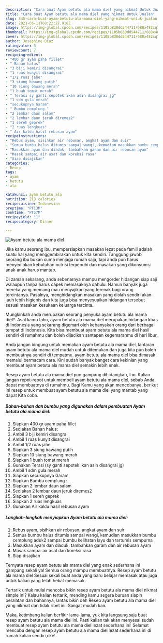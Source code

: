 ```yaml
---
description: "Cara buat Ayam betutu ala mama diel yang nikmat Untuk Jualan"
title: "Cara buat Ayam betutu ala mama diel yang nikmat Untuk Jualan"
slug: 845-cara-buat-ayam-betutu-ala-mama-diel-yang-nikmat-untuk-jualan
date: 2021-06-11T08:22:27.018Z
image: https://img-global.cpcdn.com/recipes/1105b830dd544711/680x482cq70/ayam-betutu-ala-mama-diel-foto-resep-utama.jpg
thumbnail: https://img-global.cpcdn.com/recipes/1105b830dd544711/680x482cq70/ayam-betutu-ala-mama-diel-foto-resep-utama.jpg
cover: https://img-global.cpcdn.com/recipes/1105b830dd544711/680x482cq70/ayam-betutu-ala-mama-diel-foto-resep-utama.jpg
author: Josephine Diaz
ratingvalue: 3
reviewcount: 7
recipeingredient:
- "400 gr ayam paha fillet"
- " Bahan halus"
- "3 biji kemiri disangrai"
- "1 ruas kunyit disangrai"
- "1/2 ruas jahe"
- "3 siung bawang putih"
- "10 siung bawang merah"
- "1 buah tomat merah"
- " Terasi sy ganti sepotek ikan asin disangrai jg"
- "1 sdm gula merah"
- "secukupnya Garam"
- " Bumbu cemplung "
- "2 lembar daun salam"
- "2 lembar daun jeruk diremes2"
- "1 sereh geprek"
- "2 ruas lengkuas"
- " Air kaldu hasil rebusan ayam"
recipeinstructions:
- "Rebus ayam, sisihkan air rebusan, angkat ayam dan suir"
- "Semua bumbu halus ditumis sampai wangi, kemudian masukkan bumbu cemplung aduk2 sampai bumbu kelihatan layu dan tertumis sempurna"
- "Masukkan ayam dan diaduk, tambahkan garam dan air rebusan ayam"
- "Masak sampai air asat dan koreksi rasa"
- "Siap disajikan"
categories:
- Resep
tags:
- ayam
- betutu
- ala

katakunci: ayam betutu ala 
nutrition: 218 calories
recipecuisine: Indonesian
preptime: "PT13M"
cooktime: "PT57M"
recipeyield: "1"
recipecategory: Dinner

---
```



![Ayam betutu ala mama diel](https://img-global.cpcdn.com/recipes/1105b830dd544711/680x482cq70/ayam-betutu-ala-mama-diel-foto-resep-utama.jpg)

Jika kamu seorang ibu, mempersiapkan masakan lezat pada famili adalah suatu hal yang menggembirakan untuk kita sendiri. Tanggung jawab seorang ibu bukan cuma menjaga rumah saja, tapi anda pun harus menyediakan kebutuhan nutrisi terpenuhi dan masakan yang dikonsumsi anak-anak harus mantab.

Di zaman  sekarang, anda sebenarnya mampu mengorder hidangan siap saji walaupun tanpa harus capek memasaknya dahulu. Namun banyak juga mereka yang memang mau menyajikan yang terenak bagi orang tercintanya. Pasalnya, menghidangkan masakan yang diolah sendiri akan jauh lebih higienis dan kita juga bisa menyesuaikan hidangan tersebut sesuai masakan kesukaan keluarga tercinta. 



Mungkinkah anda merupakan seorang penyuka ayam betutu ala mama diel?. Asal kamu tahu, ayam betutu ala mama diel merupakan hidangan khas di Indonesia yang sekarang digemari oleh kebanyakan orang dari berbagai tempat di Indonesia. Kita bisa membuat ayam betutu ala mama diel hasil sendiri di rumahmu dan boleh dijadikan santapan kegemaranmu di hari libur.

Anda jangan bingung untuk memakan ayam betutu ala mama diel, lantaran ayam betutu ala mama diel mudah untuk ditemukan dan juga kita pun boleh membuatnya sendiri di tempatmu. ayam betutu ala mama diel bisa dimasak memalui bermacam cara. Kini sudah banyak banget cara kekinian yang membuat ayam betutu ala mama diel semakin lebih enak.

Resep ayam betutu ala mama diel pun gampang dihidangkan, lho. Kalian jangan repot-repot untuk membeli ayam betutu ala mama diel, sebab Anda dapat membuatnya di rumahmu. Bagi Kamu yang akan mencobanya, berikut ini resep untuk membuat ayam betutu ala mama diel yang mantab yang dapat Kita coba.

<!--inarticleads1-->

##### Bahan-bahan dan bumbu yang digunakan dalam pembuatan Ayam betutu ala mama diel:

1. Siapkan 400 gr ayam paha fillet
1. Sediakan  Bahan halus:
1. Ambil 3 biji kemiri disangrai
1. Ambil 1 ruas kunyit disangrai
1. Ambil 1/2 ruas jahe
1. Siapkan 3 siung bawang putih
1. Siapkan 10 siung bawang merah
1. Siapkan 1 buah tomat merah
1. Gunakan  Terasi (sy ganti sepotek ikan asin disangrai jg)
1. Ambil 1 sdm gula merah
1. Siapkan secukupnya Garam
1. Siapkan  Bumbu cemplung :
1. Siapkan 2 lembar daun salam
1. Sediakan 2 lembar daun jeruk diremes2
1. Siapkan 1 sereh geprek
1. Siapkan 2 ruas lengkuas
1. Gunakan  Air kaldu hasil rebusan ayam




<!--inarticleads2-->

##### Langkah-langkah menyiapkan Ayam betutu ala mama diel:

1. Rebus ayam, sisihkan air rebusan, angkat ayam dan suir
1. Semua bumbu halus ditumis sampai wangi, kemudian masukkan bumbu cemplung aduk2 sampai bumbu kelihatan layu dan tertumis sempurna
1. Masukkan ayam dan diaduk, tambahkan garam dan air rebusan ayam
1. Masak sampai air asat dan koreksi rasa
1. Siap disajikan




Ternyata resep ayam betutu ala mama diel yang enak sederhana ini gampang sekali ya! Semua orang mampu membuatnya. Resep ayam betutu ala mama diel Sesuai sekali buat anda yang baru belajar memasak atau juga untuk kalian yang telah hebat memasak.

Tertarik untuk mulai mencoba bikin resep ayam betutu ala mama diel nikmat simple ini? Kalau kalian tertarik, mending kamu segera buruan siapin peralatan dan bahannya, lantas bikin deh Resep ayam betutu ala mama diel yang nikmat dan tidak ribet ini. Sangat mudah kan. 

Maka, ketimbang kalian berfikir lama-lama, yuk kita langsung saja buat resep ayam betutu ala mama diel ini. Pasti kalian tak akan menyesal sudah membuat resep ayam betutu ala mama diel lezat sederhana ini! Selamat mencoba dengan resep ayam betutu ala mama diel lezat sederhana ini di rumah kalian sendiri,oke!.

